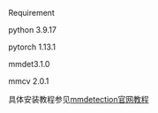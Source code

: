 Requirement

python 3.9.17

pytorch 1.13.1

mmdet3.1.0

mmcv 2.0.1

具体安装教程参见[mmdetection官网教程](https://mmdetection.readthedocs.io/en/v3.1.0/get_started.html)



